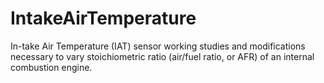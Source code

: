 # IntakeAirTemperature
In-take Air Temperature (IAT) sensor working studies and modifications necessary to vary stoichiometric ratio (air/fuel ratio, or AFR) of an internal combustion engine.
